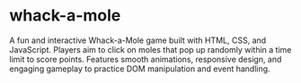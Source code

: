 # whack-a-mole
A fun and interactive Whack-a-Mole game built with HTML, CSS, and JavaScript. Players aim to click on moles that pop up randomly within a time limit to score points. Features smooth animations, responsive design, and engaging gameplay to practice DOM manipulation and event handling.

